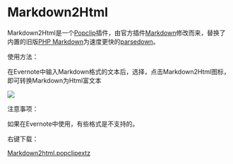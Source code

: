 # Markdown2Html

Markdown2Html是一个[Popclip](http://pilotmoon.com/popclip)插件，由官方插件[Markdown](http://pilotmoon.com/popclip/extensions/page/Markdown)修改而来，替换了内置的旧版[PHP Markdown](https://michelf.ca/projects/php-markdown/)为速度更快的[parsedown](https://github.com/erusev/parsedown)。

使用方法：

在Evernote中输入Markdown格式的文本后，选择，点击Markdown2Html图标，即可转换Markdown为Html富文本

![](http://i.imgur.com/A72Dpv0.gif)

注意事项：

如果在Evernote中使用，有些格式是不支持的。

右键下载：

[Markdown2html.popclipextz](https://dl.dropboxusercontent.com/u/2895150/Markdown2html.popclipextz)